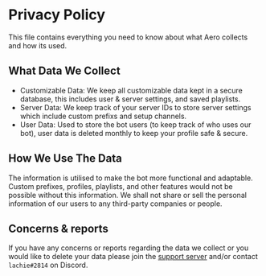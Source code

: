 # Privacy Policy
This file contains everything you need to know about what Aero collects and how its used.

## What Data We Collect
- Customizable Data: We keep all customizable data kept in a secure database, this includes user & server settings, and saved playlists.
- Server Data: We keep track of your server IDs to store server settings which include custom prefixs and setup channels.
- User Data: Used to store the bot users (to keep track of who uses our bot), user data is deleted monthly to keep your profile safe & secure.

## How We Use The Data
The information is utilised to make the bot more functional and adaptable. Custom prefixes, profiles, playlists, and other features would not be possible without this information. We shall not share or sell the personal information of our users to any third-party companies or people.

## Concerns & reports
If you have any concerns or reports regarding the data we collect or you would like to delete your data please join the [support server](https://discord.gg/shtMdyphkH) and/or contact `lachie#2814` on Discord.
